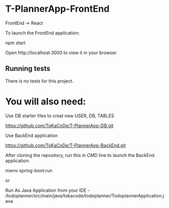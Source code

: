 # T-PlannerApp-FrontEnd

FrontEnd -> React

To launch the FrontEnd application:

npm start

Open http://localhost:3000 to view it in your browser.

## Running tests

There is no tests for this project.

# You will also need:

Use DB starter files to creat new USER, DB, TABLES

https://github.com/ToKaCoDe/T-PlannerApp-DB.git

Use BackEnd application

https://github.com/ToKaCoDe/T-PlannerApp-BackEnd.git

After cloning the repository, run this in CMD line to launch the BackEnd application:

mwnv spring-boot:run

or

Run As Java Application from your IDE - /todoplanner/src/main/java/tokacode/todoplanner/TodoplannerApplication.java


